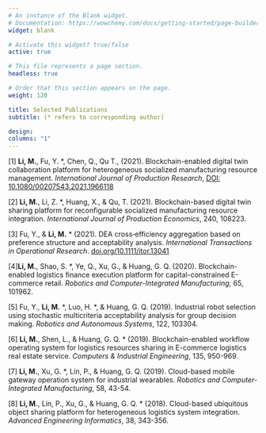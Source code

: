 ```yaml
---
# An instance of the Blank widget.
# Documentation: https://wowchemy.com/docs/getting-started/page-builder/
widget: blank

# Activate this widget? true/false
active: true

# This file represents a page section.
headless: true

# Order that this section appears on the page.
weight: 120

title: Selected Publications
subtitle: (* refers to corresponding author)

design:
columns: "1"
---
```


[1] **Li, M.**, Fu, Y. *, Chen, Q., Qu T., (2021). Blockchain-enabled digital twin collaboration platform for heterogeneous socialized manufacturing resource management. *International Journal of Production Research*, [DOI: 10.1080/00207543.2021.1966118](https://doi.org/10.1080/00207543.2021.1966118)

[2] **Li, M.**, Li, Z. *, Huang, X., & Qu, T. (2021). Blockchain-based digital twin sharing platform for reconfigurable socialized manufacturing resource integration. *International Journal of Production Economics*, 240, 108223.

[3] Fu, Y., & **Li, M.** * (2021). DEA cross‐efficiency aggregation based on preference structure and acceptability analysis. *International Transactions in Operational Research*. [doi.org/10.1111/itor.13041](https://doi.org/10.1111/itor.13041)

[4]**Li, M.**, Shao, S. *, Ye, Q., Xu, G., & Huang, G. Q. (2020). Blockchain-enabled logistics finance execution platform for capital-constrained E-commerce retail. *Robotics and Computer-Integrated Manufacturing*, 65, 101962.

[5] Fu, Y., **Li, M.** *, Luo, H. *, & Huang, G. Q. (2019). Industrial robot selection using stochastic multicriteria acceptability analysis for group decision making. *Robotics and Autonomous Systems*, 122, 103304.

[6] **Li, M.**, Shen, L., & Huang, G. Q. * (2019). Blockchain-enabled workflow operating system for logistics resources sharing in E-commerce logistics real estate service. *Computers & Industrial Engineering*, 135, 950-969.

[7] **Li, M.**, Xu, G. *, Lin, P., & Huang, G. Q. (2019). Cloud-based mobile gateway operation system for industrial wearables. *Robotics and Computer-Integrated Manufacturing*, 58, 43-54.

[8] **Li, M.**, Lin, P., Xu, G., & Huang, G. Q. * (2018). Cloud-based ubiquitous object sharing platform for heterogeneous logistics system integration. *Advanced Engineering Informatics*, 38, 343-356.
